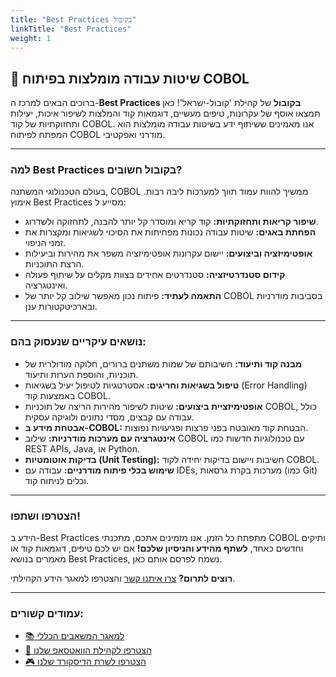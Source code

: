 ```yaml
---
title: "Best Practices בקובול"
linkTitle: "Best Practices"
weight: 1
---
```


## 🌟 שיטות עבודה מומלצות בפיתוח COBOL

ברוכים הבאים למרכז ה-**Best Practices בקובול** של קהילת 'קובול-ישראל'!
כאן תמצאו אוסף של עקרונות, טיפים מעשיים, דוגמאות קוד והמלצות לשיפור איכות, יעילות ותחזוקתיות של קוד COBOL. אנו מאמינים ששיתוף ידע בשיטות עבודה מומלצות הוא המפתח לפיתוח COBOL מודרני ואפקטיבי.

---

### למה Best Practices בקובול חשובים?

בעולם הטכנולוגי המשתנה, COBOL ממשיך להוות עמוד תווך למערכות ליבה רבות. אימוץ Best Practices מסייע ל:
* **שיפור קריאות ותחזוקתיות:** קוד קריא ומוסדר קל יותר להבנה, לתחזוקה ולשדרוג.
* **הפחתת באגים:** שיטות עבודה נכונות מפחיתות את הסיכוי לשגיאות ומקצרות את זמני הניפוי.
* **אופטימיזציה וביצועים:** יישום עקרונות אופטימיזציה משפר את מהירות וביעילות הרצת התוכניות.
* **קידום סטנדרטיזציה:** סטנדרטים אחידים בצוות מקלים על שיתוף פעולה ואינטגרציה.
* **התאמה לעתיד:** פיתוח נכון מאפשר שילוב קל יותר של COBOL בסביבות מודרניות ובארכיטקטורות ענן.

---

### נושאים עיקריים שנעסוק בהם:

* **מבנה קוד ותיעוד:** חשיבותם של שמות משתנים ברורים, חלוקה מודולרית של תוכניות, והוספת הערות ותיעוד.
* **טיפול בשגיאות וחריגים:** אסטרטגיות לטיפול יעיל בשגיאות (Error Handling) באמצעות קוד COBOL.
* **אופטימיזציית ביצועים:** שיטות לשיפור מהירות הריצה של תוכניות COBOL, כולל עבודה עם קבצים, מסדי נתונים ולוגיקה עסקית.
* **אבטחת מידע ב-COBOL:** הבטחת קוד מאובטח בפני פרצות ופגיעויות נפוצות.
* **אינטגרציה עם מערכות מודרניות:** שילוב COBOL עם טכנולוגיות חדשות כמו REST APIs, Java, או Python.
* **בדיקות אוטומטיות (Unit Testing):** חשיבות ויישום בדיקות יחידה לקוד COBOL.
* **שימוש בכלי פיתוח מודרניים:** עבודה עם IDEs, מערכות בקרת גרסאות (כמו Git) וכלים לניתוח קוד.

---

### הצטרפו ושתפו!

הידע ב-Best Practices מתפתח כל הזמן. אנו מזמינים אתכם, מתכנתי COBOL ותיקים וחדשים כאחד, **לשתף מהידע והניסיון שלכם!** אם יש לכם טיפים, דוגמאות קוד או מאמרים בנושא Best Practices, נשמח לפרסם אותם כאן.

**רוצים לתרום?** <a href="/he/contribute" target="_blank">צרו איתנו קשר</a> והצטרפו למאגר הידע הקהילתי.

---

### **עמודים קשורים:**

* [📚 למאגר המשאבים הכללי](/he/resources)
* [💬 הצטרפו לקהילת הוואטסאפ שלנו](<קישור לקבוצת הוואטסאפ של קובול-ישראל>)
* [🎮 הצטרפו לשרת הדיסקורד שלנו](<קישור לשרת הדיסקורד של קובול-ישראל>)